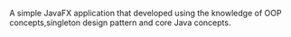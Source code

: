 A simple JavaFX application that developed using the knowledge of OOP concepts,singleton design pattern and core Java concepts.
